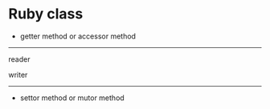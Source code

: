 # Ruby class

* getter method  or accessor method

-----

reader

writer



---

*  settor method or mutor method

